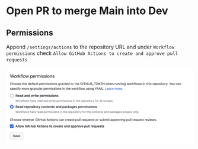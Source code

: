 # Open PR to merge Main into Dev

## Permissions

Append `/settings/actions` to the repository URL and under `Workflow permissions` check `Allow GitHub Actions to create and approve pull requests`

![permissions](./docs/permissions.png)
